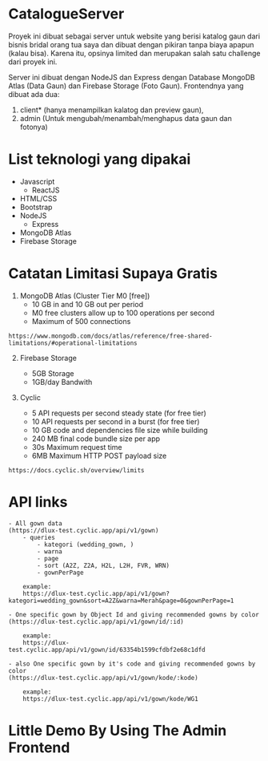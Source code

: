 # CatalogueServer

Proyek ini dibuat sebagai server untuk website yang berisi katalog gaun dari bisnis bridal orang tua saya dan dibuat dengan pikiran tanpa biaya apapun (kalau bisa).
Karena itu, opsinya limited dan merupakan salah satu challenge dari proyek ini.

Server ini dibuat dengan NodeJS dan Express dengan Database MongoDB Atlas (Data Gaun) dan Firebase Storage (Foto Gaun).
Frontendnya yang dibuat ada dua: 
  1. client* (hanya menampilkan kalatog dan preview gaun),
  2. admin (Untuk mengubah/menambah/menghapus data gaun dan fotonya)

# List teknologi yang dipakai
  - Javascript
    - ReactJS
  - HTML/CSS
  - Bootstrap
  - NodeJS
    - Express
  - MongoDB Atlas
  - Firebase Storage


# Catatan Limitasi Supaya Gratis
  1. MongoDB Atlas (Cluster Tier M0 [free]) 
      - 10 GB in and 10 GB out per period
      - M0 free clusters allow up to 100 operations per second
      - Maximum of 500 connections
      
    https://www.mongodb.com/docs/atlas/reference/free-shared-limitations/#operational-limitations
  
  2. Firebase Storage
      - 5GB Storage
      - 1GB/day Bandwith
      
  3. Cyclic
      - 5 API requests per second steady state (for free tier)
      - 10 API requests per second in a burst (for free tier)
      - 10 GB code and dependencies file size while building
      - 240 MB final code bundle size per app
      - 30s Maximum request time
      - 6MB Maximum HTTP POST payload size
      
    https://docs.cyclic.sh/overview/limits

# API links
    - All gown data 
    (https://dlux-test.cyclic.app/api/v1/gown)
        - queries
            - kategori (wedding_gown, )
            - warna
            - page
            - sort (A2Z, Z2A, H2L, L2H, FVR, WRN)
            - gownPerPage

        example: 
        https://dlux-test.cyclic.app/api/v1/gown?kategori=wedding_gown&sort=A2Z&warna=Merah&page=0&gownPerPage=1
    
    - One specific gown by Object Id and giving recommended gowns by color 
    (https://dlux-test.cyclic.app/api/v1/gown/id/:id)

        example:
        https://dlux-test.cyclic.app/api/v1/gown/id/63354b1599cfdbf2e68c1dfd

    - also One specific gown by it's code and giving recommended gowns by color 
    (https://dlux-test.cyclic.app/api/v1/gown/kode/:kode)

        example:
        https://dlux-test.cyclic.app/api/v1/gown/kode/WG1


# Little Demo By Using The Admin Frontend
    




